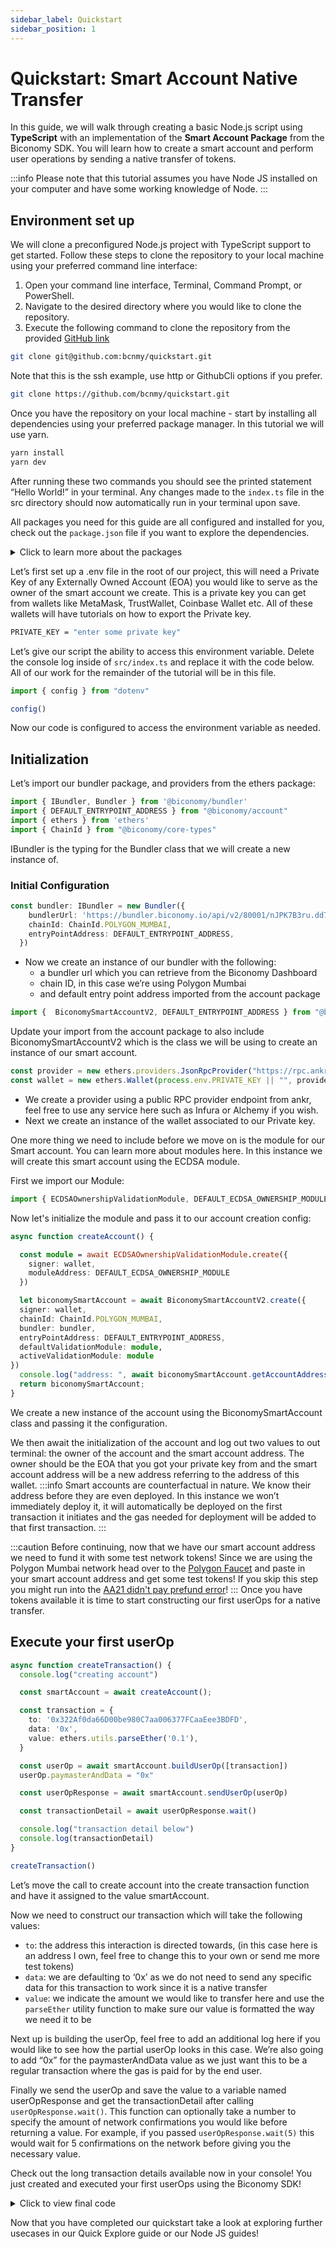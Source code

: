 ```yaml
---
sidebar_label: Quickstart
sidebar_position: 1
---
```


# Quickstart: Smart Account Native Transfer

In this guide, we will walk through creating a basic Node.js script using **TypeScript** with an implementation of the **Smart Account Package** from the Biconomy SDK. You will learn how to create a smart account and perform user operations by sending a native transfer of tokens. 

:::info
Please note that this tutorial assumes you have Node JS installed on your computer and have some working knowledge of Node.
:::

## Environment set up

We will clone a preconfigured Node.js project with TypeScript support to get started. Follow these steps to clone the repository to your local machine using your preferred command line interface:

1. Open your command line interface, Terminal, Command Prompt, or PowerShell.
2. Navigate to the desired directory where you would like to clone the repository.
3. Execute the following command to clone the repository from the provided [GitHub link](https://github.com/bcnmy/quickstart)

```bash
git clone git@github.com:bcnmy/quickstart.git
```

Note that this is the ssh example, use http or GithubCli options if you prefer. 

```bash
git clone https://github.com/bcnmy/quickstart.git
```

Once you have the repository on your local machine - start by installing all dependencies using your preferred package manager. In this tutorial we will use yarn.

```bash
yarn install
yarn dev
```
After running these two commands you should see the printed statement “Hello World!” in your terminal. Any changes made to the `index.ts` file in the src directory should now automatically run in your terminal upon save. 

All packages you need for this guide are all configured and installed for you, check out the `package.json` file if you want to explore the dependencies.

<details>
  <summary> Click to learn more about the packages </summary>

- The account package will help you with creating smart contract accounts and an interface with them to create transactions.
- The bundler package helps you with interacting with our bundler or alternatively another bundler of your choice.
- The paymaster package works similarly to the bundler package in that you can use our paymaster or any other one of your choice.
- The core types package will give us Enums for the proper ChainId we may want to use.
- The modules package gives us access to the different modules we publish for the biconomy sdk.
- The common package is needed by our accounts package as another dependency.
- Finally the ethers package at version 5.7.2 will help us with giving our accounts an owner which will be our own EOA.

</details>

Let’s first set up a .env file in the root of our project, this will need a Private Key of any Externally Owned Account (EOA) you would like to serve as the owner of the smart account we create. This is a private key you can get from wallets like MetaMask, TrustWallet, Coinbase Wallet etc. All of these wallets will have tutorials on how to export the Private key. 

```bash
PRIVATE_KEY = "enter some private key"
```

Let’s give our script the ability to access this environment variable. Delete the console log inside of `src/index.ts` and replace it with the code below. All of our work for the remainder of the tutorial will be in this file. 

```typescript
import { config } from "dotenv"

config()
```
Now our code is configured to access the environment variable as needed. 

## Initialization

Let’s import our bundler package, and providers from the ethers package:

```typescript
import { IBundler, Bundler } from '@biconomy/bundler'
import { DEFAULT_ENTRYPOINT_ADDRESS } from "@biconomy/account"
import { ethers } from 'ethers'
import { ChainId } from "@biconomy/core-types"
```

IBundler is the typing for the Bundler class that we will create a new instance of. 


### **Initial Configuration**

```typescript
const bundler: IBundler = new Bundler({
    bundlerUrl: 'https://bundler.biconomy.io/api/v2/80001/nJPK7B3ru.dd7f7861-190d-41bd-af80-6877f74b8f44',     
    chainId: ChainId.POLYGON_MUMBAI,
    entryPointAddress: DEFAULT_ENTRYPOINT_ADDRESS,
  })
```

- Now we create an instance of our bundler with the following:
    - a bundler url which you can retrieve from the Biconomy Dashboard
    - chain ID, in this case we’re using Polygon Mumbai
    - and default entry point address imported from the account package


```typescript
import {  BiconomySmartAccountV2, DEFAULT_ENTRYPOINT_ADDRESS } from "@biconomy/account"
```

Update your import from the account package to also include BiconomySmartAccountV2 which is the class we will be using to create an instance of our smart account.

```typescript
const provider = new ethers.providers.JsonRpcProvider("https://rpc.ankr.com/polygon_mumbai")
const wallet = new ethers.Wallet(process.env.PRIVATE_KEY || "", provider);
```

- We create a provider using a public RPC provider endpoint from ankr, feel free to use any service here such as Infura or Alchemy if you wish.
- Next we create an instance of the wallet associated to our Private key.

One more thing we need to include before we move on is the module for our Smart account. You can learn more about modules here. In this instance we will create this smart account using the ECDSA module. 

First we import our Module: 

```typescript
import { ECDSAOwnershipValidationModule, DEFAULT_ECDSA_OWNERSHIP_MODULE } from "@biconomy/modules";
```
Now let's initialize the module and pass it to our account creation config:

```typescript
async function createAccount() {

  const module = await ECDSAOwnershipValidationModule.create({
    signer: wallet,
    moduleAddress: DEFAULT_ECDSA_OWNERSHIP_MODULE
  })

  let biconomySmartAccount = await BiconomySmartAccountV2.create({
  signer: wallet,
  chainId: ChainId.POLYGON_MUMBAI,
  bundler: bundler, 
  entryPointAddress: DEFAULT_ENTRYPOINT_ADDRESS,
  defaultValidationModule: module,
  activeValidationModule: module
})
  console.log("address: ", await biconomySmartAccount.getAccountAddress())
  return biconomySmartAccount;
}

```

We create a new instance of the account using the BiconomySmartAccount class and passing it the configuration. 

We then await the initialization of the account and log out two values to out terminal: the owner of the account and the smart account address. The owner should be the EOA that you got your private key from and the smart account address will be a new address referring to the address of this wallet. 
:::info
Smart accounts are counterfactual in nature. We know their address before they are even deployed. In this instance we won’t immediately deploy it, it will automatically be deployed on the first transaction it initiates and the gas needed for deployment will be added to that first transaction.
:::

:::caution
Before continuing, now that we have our smart account address we need to fund it with some test network tokens! Since we are using the Polygon Mumbai network head over to the [Polygon Faucet](https://faucet.polygon.technology/) and paste in your smart account address and get some test tokens! If you skip this step you might run into the [AA21 didn't pay prefund error](https://docs.biconomy.io/troubleshooting/commonerrors)!
:::
Once you have tokens available it is time to start constructing our first userOps for a native transfer.


## Execute your first userOp

```typescript
async function createTransaction() {
  console.log("creating account")

  const smartAccount = await createAccount();

  const transaction = {
    to: '0x322Af0da66D00be980C7aa006377FCaaEee3BDFD',
    data: '0x',
    value: ethers.utils.parseEther('0.1'),
  }

  const userOp = await smartAccount.buildUserOp([transaction])
  userOp.paymasterAndData = "0x"

  const userOpResponse = await smartAccount.sendUserOp(userOp)

  const transactionDetail = await userOpResponse.wait()

  console.log("transaction detail below")
  console.log(transactionDetail)
}

createTransaction()
```

Let’s move the call to create account into the create transaction function and have it assigned to the value smartAccount. 

Now we need to construct our transaction which will take the following values: 

- `to`: the address this interaction is directed towards, (in this case here is an address I own, feel free to change this to your own or send me more test tokens)
- `data`: we are defaulting to ‘0x’ as we do not need to send any specific data for this transaction to work since it is a native transfer
- `value`: we indicate the amount we would like to transfer here and use the `parseEther` utility function to make sure our value is formatted the way we need it to be

Next up is building the userOp, feel free to add an additional log here if you would like to see how the partial userOp looks in this case. We’re also going to add “0x” for the paymasterAndData value as we just want this to be a regular transaction where the gas is paid for by the end user. 

Finally we send the userOp and save the value to a variable named userOpResponse and get the transactionDetail after calling `userOpResponse.wait()`. This function can optionally take a number to specify the amount of network confirmations you would like before returning a value. For example, if you passed `userOpResponse.wait(5)` this would wait for 5 confirmations on the network before giving you the necessary value. 

Check out the long transaction details available now in your console! You just created and executed your first userOps using the Biconomy SDK! 

<details>
  <summary> Click to view final code </summary>

```typescript
import { config } from "dotenv"
import { IBundler, Bundler } from '@biconomy/bundler'
import { ChainId } from "@biconomy/core-types"
import { BiconomySmartAccountV2, DEFAULT_ENTRYPOINT_ADDRESS } from "@biconomy/account"
import { ECDSAOwnershipValidationModule, DEFAULT_ECDSA_OWNERSHIP_MODULE } from "@biconomy/modules";
import { ethers } from 'ethers';

config()

const provider = new ethers.providers.JsonRpcProvider("https://rpc.ankr.com/polygon_mumbai")
const wallet = new ethers.Wallet(process.env.PRIVATE_KEY || "", provider);

const bundler: IBundler = new Bundler({
  bundlerUrl: 'https://bundler.biconomy.io/api/v2/80001/nJPK7B3ru.dd7f7861-190d-41bd-af80-6877f74b8f44',     
  chainId: ChainId.POLYGON_MUMBAI,
  entryPointAddress: DEFAULT_ENTRYPOINT_ADDRESS,
})

const module = await ECDSAOwnershipValidationModule.create({
  signer: wallet,
  moduleAddress: DEFAULT_ECDSA_OWNERSHIP_MODULE
})

  async function createAccount() {
    let biconomyAccount = await BiconomySmartAccountV2.create({
      signer: wallet,
      chainId: ChainId.POLYGON_MUMBAI,
      bundler: bundler, 
      entryPointAddress: DEFAULT_ENTRYPOINT_ADDRESS,
      defaultValidationModule: module,
      activeValidationModule: module
    })
    console.log("address", biconomyAccount.accountAddress)
    return biconomyAccount
  }

  async function createTransaction() {
    const smartAccount = await createAccount();
    try {
      const transaction = {
        to: '0x322Af0da66D00be980C7aa006377FCaaEee3BDFD',
        data: '0x',
        value: ethers.utils.parseEther('0.1'),
      }
    
      const userOp = await smartAccount.buildUserOp([transaction])
      userOp.paymasterAndData = "0x"
    
      const userOpResponse = await smartAccount.sendUserOp(userOp)
    
      const transactionDetail = await userOpResponse.wait()
    
      console.log("transaction detail below")
      console.log(`https://mumbai.polygonscan.com/tx/${transactionDetail.receipt.transactionHash}`)
    } catch (error) {
      console.log(error)
    }
  }

  createTransaction()
```

</details>

Now that you have completed our quickstart take a look at exploring further usecases in our Quick Explore guide or our Node JS guides!